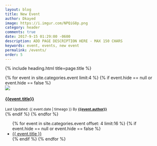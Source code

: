 ```yaml
---
layout: blog
title: New Event
author: Dkayed
image: https://i.imgur.com/NPQiG8p.png
category: header
comments: true
date: 2017-9-15 01:29:00 -0600
description: ADD PAGE DESCRIPTION HERE - MAX 150 CHARS
keywords: event, events, new event
permalink: /events/
order: 5
---
```


{% include heading.html title=page.title %}

<div class="row card-collection">
  {% for event in site.categories.event limit:4 %}
    {% if event.hide == null or event.hide == false %}
    <div class="col-sm-6 col-12 card-deck">
      <div class="card">
        <div class="zoom">
          <a href="{{site.url}}{{event.url}}" class="gallerypic" title="">
            <img src="https://images.weserv.nl/?url={{event.image | replace: 'https://', ''}}&w=200&blur=5" data-src="{{event.image}}" class="card-img-top lazyload" />
          </a>
        </div>
        <div class="card-block text-white">
          <a href="{{ site.url }}{{ event.url }}">
            <h4 class="card-title">{{event.title}}</h4>
          </a>
          <div class="text-white">
            <small class="text-muted">Last Updated: {{ event.date | timeago }}
              By <b><a class="text-warning" href="{{ site.url }}/authors/{{ event.author }}.html">{{event.author}}</a></b>
            </small>
          </div>
        </div>
      </div>
    </div>
    {% endif %}
  {% endfor %}
</div>

<ul>
  {% for event in site.categories.event offset: 4 limit:16 %}
    {% if event.hide == null or event.hide == false %}
      <li>
        <a href="{{ event.url }}">{{ event.title }}</a>
      </li>
    {% endif %}
  {% endfor %}
</ul>